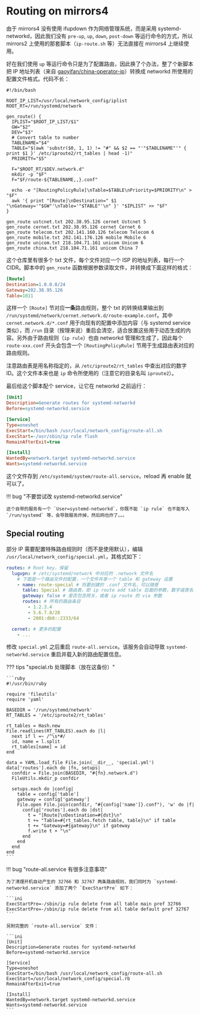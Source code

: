 # Routing on mirrors4

由于 mirrors4 没有使用 ifupdown 作为网络管理系统，而是采用 systemd-networkd，因此我们没有 `pre-up`, `up`, `down`, `post-down` 等运行命令的方式，所以 mirrors2 上使用的那套脚本（`ip-route.sh` 等）无法直接在 mirrors4 上继续使用。

好在我们使用 `up` 等运行命令只是为了配置路由，因此换了个办法，整了个新脚本把 IP 地址列表（来自 [gaoyifan/china-operator-ip](https://github.com/gaoyifan/china-operator-ip)）转换成 networkd 所使用的配置文件格式。代码不长：

```shell
#!/bin/bash

ROOT_IP_LIST=/usr/local/network_config/iplist
ROOT_RT=/run/systemd/network

gen_route() {
  IPLIST="$ROOT_IP_LIST/$1"
  GW="$2"
  DEV="$3"
  # Convert table to number
  TABLENAME="$4"
  TABLE="$(awk 'substr($0, 1, 1) != "#" && $2 == "'"$TABLENAME"'" { print $1 }' /etc/iproute2/rt_tables | head -1)"
  PRIORITY="$5"

  F="$ROOT_RT/$DEV.network.d"
  mkdir -p "$F"
  F="$F/route-${TABLENAME,,}.conf"

  echo -e "[RoutingPolicyRule]\nTable=$TABLE\nPriority=$PRIORITY\n" > "$F"
  awk '{ print "[Route]\nDestination=" $1 "\nGateway='"$GW"'\nTable='"$TABLE"'\n" }' "$IPLIST" >> "$F"
}

gen_route ustcnet.txt 202.38.95.126 cernet Ustcnet 5
gen_route cernet.txt 202.38.95.126 cernet Cernet 6
gen_route telecom.txt 202.141.160.126 telecom Telecom 6
gen_route mobile.txt 202.141.176.126 mobile Mobile 6
gen_route unicom.txt 218.104.71.161 unicom Unicom 6
gen_route china.txt 218.104.71.161 unicom China 7
```

这个仓库里有很多个 txt 文件，每个文件对应一个 ISP 的地址列表，每行一个 CIDR。脚本中的 `gen_route` 函数根据参数读取文件，并转换成下面这样的格式：

```ini
[Route]
Destination=1.0.0.0/24
Gateway=202.38.95.126
Table=1011
```

这样一个 `[Route]` 节对应**一条**路由规则，整个 txt 的转换结果输出到 `/run/systemd/network/cernet.network.d/route-example.conf`。其中 `cernet.network.d/*.conf` 用于向现有的配置中添加内容（与 systemd service 类似），而 `/run` 目录（按理来说）重启会清空，适合放置这些用于动态生成的内容。另外由于路由规则（`ip rule`）也由 networkd 管理和生成了，因此每个 `route-xxx.conf` 开头会包含一个 `[RoutingPolicyRule]` 节用于生成路由表对应的路由规则。

注意路由表是用名称指定的，从 `/etc/iproute2/rt_tables` 中查出对应的数字 ID。这个文件本来也是 `ip` 命令所使用的（注意它的目录名叫 `iproute2`）。

最后给这个脚本配个 service，让它在 networkd 之前运行：

```ini
[Unit]
Description=Generate routes for systemd-networkd
Before=systemd-networkd.service

[Service]
Type=oneshot
ExecStart=/bin/bash /usr/local/network_config/route-all.sh
ExecStart=-/usr/sbin/ip rule flush
RemainAfterExit=true

[Install]
WantedBy=network.target systemd-networkd.service
Wants=systemd-networkd.service
```

这个文件存到 `/etc/systemd/system/route-all.service`，reload 再 enable 就可以了。

!!! bug "不要尝试改 systemd-networkd.service"

    这个自带的服务有一个 `User=systemd-networkd`，你既不能 `ip rule` 也不能写入 `/run/systemd` 等，会导致服务炸掉，然后网也炸了。。。

## Special routing

部分 IP 需要配置特殊路由规则时（而不是使用默认），编辑 `/usr/local/network_config/special.yml`，其格式如下：

```yaml
routes: # Root key，保留
  lugvpn: # /etc/systemd/network 中对应的 .network 文件名
    # 下面是一个路由文件的配置，一个文件共享一个 table 和 gateway 设置
    - name: route-special # 将要创建的 .conf 文件名，可以随意
      table: Special # 路由表，即 ip route add table 后面的参数，数字或表名
      gateway: false # 是否包含网关，或者 ip route 的 via 参数
      routes: # 所有的路由条目
        - 1.2.3.4
        - 5.6.7.8/28
        - 2001:db8::2333/64

  cernet: # 更多的配置
    - ...
```

修改 `special.yml` 之后重启 `route-all.service`。该服务会自动导致 `systemd-networkd.service` 重启并载入新的路由配置信息。

??? tips "special.rb 处理脚本（放在这备份）"

    ```ruby
    #!/usr/bin/ruby

    require 'fileutils'
    require 'yaml'

    BASEDIR = '/run/systemd/network'
    RT_TABLES = '/etc/iproute2/rt_tables'

    rt_tables = Hash.new
    File.readlines(RT_TABLES).each do |l|
      next if l =~ /^\s*#/
      id, name = l.split
      rt_tables[name] = id
    end

    data = YAML.load_file File.join(__dir__, 'special.yml')
    data['routes'].each do |fn, setups|
      confdir = File.join(BASEDIR, "#{fn}.network.d")
      FileUtils.mkdir_p confdir

      setups.each do |config|
        table = config['table']
        gateway = config['gateway']
        File.open File.join(confdir, "#{config['name']}.conf"), 'w' do |f|
          config['routes'].each do |dst|
            t = "[Route]\nDestination=#{dst}\n"
            t += "Table=#{rt_tables.fetch table, table}\n" if table
            t += "Gateway=#{gateway}\n" if gateway
            f.write t + "\n"
          end
        end
      end
    end
    ```

!!! bug "route-all.service 有很多注意事项"

    为了清理开机自动产生的 32766 和 32767 两条路由规则，我们同时为 `systemd-networkd.service` 添加了两个 `ExecStartPre` 如下：

    ```ini
    ExecStartPre=-/sbin/ip rule delete from all table main pref 32766
    ExecStartPre=-/sbin/ip rule delete from all table default pref 32767
    ```

    另附完整的 `route-all.service` 文件：

    ```ini
    [Unit]
    Description=Generate routes for systemd-networkd
    Before=systemd-networkd.service

    [Service]
    Type=oneshot
    ExecStart=/bin/bash /usr/local/network_config/route-all.sh
    ExecStart=/usr/local/network_config/special.rb
    RemainAfterExit=true

    [Install]
    WantedBy=network.target systemd-networkd.service
    Wants=systemd-networkd.service
    ```
